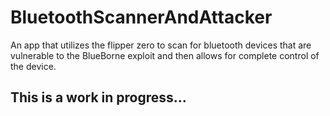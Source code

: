 # BluetoothScannerAndAttacker
An app that utilizes the flipper zero to scan for bluetooth devices that are vulnerable to the BlueBorne exploit and then allows for complete control of the device.

## This is a work in progress...
